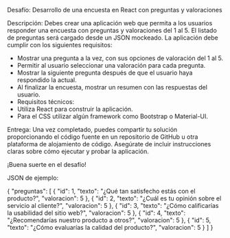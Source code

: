 Desafío: Desarrollo de una encuesta en React con preguntas y valoraciones

Descripción:
Debes crear una aplicación web que permita a los usuarios responder una encuesta con preguntas y valoraciones del 1 al 5. El listado de preguntas será cargado desde un JSON mockeado. La aplicación debe cumplir con los siguientes requisitos:

- Mostrar una pregunta a la vez, con sus opciones de valoración del 1 al 5.
- Permitir al usuario seleccionar una valoración para cada pregunta.
- Mostrar la siguiente pregunta después de que el usuario haya respondido la actual.
- Al finalizar la encuesta, mostrar un resumen con las respuestas del usuario.
- Requisitos técnicos:
- Utiliza React para construir la aplicación.
- Para el CSS utilizar algún framework como Bootstrap o Material-UI.

Entrega:
Una vez completado, puedes compartir tu solución proporcionando el código fuente en un repositorio de GitHub u otra plataforma de alojamiento de código. Asegúrate de incluir instrucciones claras sobre cómo ejecutar y probar la aplicación.

¡Buena suerte en el desafío!

JSON de ejemplo:

{
  "preguntas": [
    {
      "id": 1,
      "texto": "¿Qué tan satisfecho estás con el producto?",
      "valoracion": 5
    },
    {
      "id": 2,
      "texto": "¿Cuál es tu opinión sobre el servicio al cliente?",
      "valoracion": 5
    },
    {
      "id": 3,
      "texto": "¿Cómo calificarías la usabilidad del sitio web?",
      "valoracion": 5
    },
    {
      "id": 4,
      "texto": "¿Recomendarías nuestro producto a otros?",
      "valoracion": 5
    },
    {
      "id": 5,
      "texto": "¿Cómo evaluarías la calidad del producto?",
      "valoracion": 5
    }
  ]
}